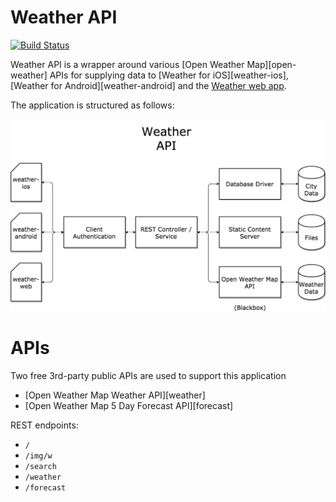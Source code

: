 # Weather API
[![Build Status](https://travis-ci.com/N02870941/weather-api.svg?branch=master)](https://travis-ci.com/N02870941/weather-api)

Weather API is a wrapper around various [Open Weather Map][open-weather] APIs for supplying data to
[Weather for iOS][weather-ios], [Weather for Android][weather-android] and the [Weather web app](http://weather.jabaridash.com).

The application is structured as follows:

<p align="center">
  <img src="img/png/weather-api.png">
</p>

# APIs
Two free 3rd-party public APIs are used to support this application

* [Open Weather Map Weather API][weather]
* [Open Weather Map 5 Day Forecast API][forecast]

REST endpoints:

* `/`
* `/img/w`
* `/search`
* `/weather`
* `/forecast`
